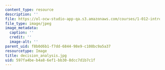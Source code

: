 ```yaml
---
content_type: resource
description: ''
file: https://ol-ocw-studio-app-qa.s3.amazonaws.com/courses/1-012-introduction-to-civil-engineering-design-spring-2002/597fa4beb4a86ef1bb308dcc7d1b7c1f_decision_analysis.jpg
file_type: image/jpeg
image_metadata:
  caption: ''
  credit: ''
  image-alt: ''
parent_uid: f8b0d6b1-f7dd-6844-98e9-c108bc9a5a37
resourcetype: Image
title: decision_analysis.jpg
uid: 597fa4be-b4a8-6ef1-bb30-8dcc7d1b7c1f
---
```

